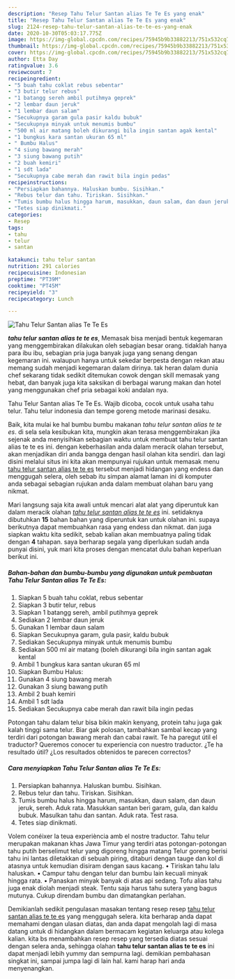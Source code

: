 ```yaml
---
description: "Resep Tahu Telur Santan alias Te Te Es yang enak"
title: "Resep Tahu Telur Santan alias Te Te Es yang enak"
slug: 2124-resep-tahu-telur-santan-alias-te-te-es-yang-enak
date: 2020-10-30T05:03:17.775Z
image: https://img-global.cpcdn.com/recipes/75945b9b33882213/751x532cq70/tahu-telur-santan-alias-te-te-es-foto-resep-utama.jpg
thumbnail: https://img-global.cpcdn.com/recipes/75945b9b33882213/751x532cq70/tahu-telur-santan-alias-te-te-es-foto-resep-utama.jpg
cover: https://img-global.cpcdn.com/recipes/75945b9b33882213/751x532cq70/tahu-telur-santan-alias-te-te-es-foto-resep-utama.jpg
author: Etta Day
ratingvalue: 3.6
reviewcount: 7
recipeingredient:
- "5 buah tahu coklat rebus sebentar"
- "3 butir telur rebus"
- "1 batangg sereh ambil putihmya geprek"
- "2 lembar daun jeruk"
- "1 lembar daun salam"
- "Secukupnya garam gula pasir kaldu bubuk"
- "Secukupnya minyak untuk menumis bumbu"
- "500 ml air matang boleh dikurangi bila ingin santan agak kental"
- "1 bungkus kara santan ukuran 65 ml"
- " Bumbu Halus"
- "4 siung bawang merah"
- "3 siung bawang putih"
- "2 buah kemiri"
- "1 sdt lada"
- "Secukupnya cabe merah dan rawit bila ingin pedas"
recipeinstructions:
- "Persiapkan bahannya. Haluskan bumbu. Sisihkan."
- "Rebus telur dan tahu. Tiriskan. Sisihkan."
- "Tumis bumbu halus hingga harum, masukkan, daun salam, dan daun jeruk, sereh. Aduk rata. Masukkan santan beri garam, gula, dan kaldu bubuk. Masulkan tahu dan santan. Aduk rata. Test rasa."
- "Tetes siap dinikmati."
categories:
- Resep
tags:
- tahu
- telur
- santan

katakunci: tahu telur santan 
nutrition: 291 calories
recipecuisine: Indonesian
preptime: "PT39M"
cooktime: "PT45M"
recipeyield: "3"
recipecategory: Lunch

---
```



![Tahu Telur Santan alias Te Te Es](https://img-global.cpcdn.com/recipes/75945b9b33882213/751x532cq70/tahu-telur-santan-alias-te-te-es-foto-resep-utama.jpg)

<b><i>tahu telur santan alias te te es</i></b>, Memasak bisa menjadi bentuk kegemaran yang menggembirakan dilakukan oleh sebagian besar orang. tidaklah hanya para ibu ibu, sebagian pria juga banyak juga yang senang dengan kegemaran ini. walaupun hanya untuk sekedar berpesta dengan rekan atau memang sudah menjadi kegemaran dalam dirinya. tak heran dalam dunia chef sekarang tidak sedikit ditemukan cowok dengan skill memasak yang hebat, dan banyak juga kita saksikan di berbagai warung makan dan hotel yang menggunakan chef pria sebagai koki andalan nya.

Tahu Telur Santan alias Te Te Es. Wajib dicoba, cocok untuk usaha tahu telur. Tahu telur indonesia dan tempe goreng metode marinasi desaku.

Baik, kita mulai ke hal bumbu bumbu makanan <i>tahu telur santan alias te te es</i>. di sela sela kesibukan kita, mungkin akan terasa menggembirakan jika sejenak anda menyisihkan sebagian waktu untuk membuat tahu telur santan alias te te es ini. dengan keberhasilan anda dalam meracik olahan tersebut, akan menjadikan diri anda bangga dengan hasil olahan kita sendiri. dan lagi disini melalui situs ini kita akan mempunyai rujukan untuk memasak menu <u>tahu telur santan alias te te es</u> tersebut menjadi hidangan yang endess dan menggugah selera, oleh sebab itu simpan alamat laman ini di komputer anda sebagai sebagian rujukan anda dalam membuat olahan baru yang nikmat.


Mari langsung saja kita awali untuk mencari alat alat yang diperuntuk kan dalam meracik olahan <u><i>tahu telur santan alias te te es</i></u> ini. setidaknya dibutuhkan <b>15</b> bahan bahan yang diperuntuk kan untuk olahan ini. supaya berikutnya dapat membuahkan rasa yang endess dan nikmat. dan juga siapkan waktu kita sedikit, sebab kalian akan membuatnya paling tidak dengan <b>4</b> tahapan. saya berharap segala yang diperlukan sudah anda punyai disini, yuk mari kita proses dengan mencatat dulu bahan keperluan berikut ini.

<!--inarticleads1-->

##### Bahan-bahan dan bumbu-bumbu yang digunakan untuk pembuatan Tahu Telur Santan alias Te Te Es:

1. Siapkan 5 buah tahu coklat, rebus sebentar
1. Siapkan 3 butir telur, rebus
1. Siapkan 1 batangg sereh, ambil putihmya geprek
1. Sediakan 2 lembar daun jeruk
1. Gunakan 1 lembar daun salam
1. Siapkan Secukupnya garam, gula pasir, kaldu bubuk
1. Sediakan Secukupnya minyak untuk menumis bumbu
1. Sediakan 500 ml air matang (boleh dikurangi bila ingin santan agak kental
1. Ambil 1 bungkus kara santan ukuran 65 ml
1. Siapkan  Bumbu Halus:
1. Gunakan 4 siung bawang merah
1. Gunakan 3 siung bawang putih
1. Ambil 2 buah kemiri
1. Ambil 1 sdt lada
1. Sediakan Secukupnya cabe merah dan rawit bila ingin pedas


Potongan tahu dalam telur bisa bikin makin kenyang, protein tahu juga gak kalah tinggi sama telur. Biar gak polosan, tambahkan sambal kecap yang terdiri dari potongan bawang merah dan cabai rawit. Te ha paregut útil el traductor? Queremos conocer tu experiencia con nuestro traductor. ¿Te ha resultado útil? ¿Los resultados obtenidos te parecen correctos? 

<!--inarticleads2-->

##### Cara menyiapkan Tahu Telur Santan alias Te Te Es:

1. Persiapkan bahannya. Haluskan bumbu. Sisihkan.
1. Rebus telur dan tahu. Tiriskan. Sisihkan.
1. Tumis bumbu halus hingga harum, masukkan, daun salam, dan daun jeruk, sereh. Aduk rata. Masukkan santan beri garam, gula, dan kaldu bubuk. Masulkan tahu dan santan. Aduk rata. Test rasa.
1. Tetes siap dinikmati.


Volem conéixer la teua experiència amb el nostre traductor. Tahu telur merupakan makanan khas Jawa Timur yang terdiri atas potongan-potongan tahu putih berselimut telur yang digoreng hingga matang Telur goreng berisi tahu ini lantas diletakkan di sebuah piring, ditaburi dengan tauge dan kol di atasnya untuk kemudian disiram dengan saus kacang. • Tiriskan tahu lalu haluskan. • Campur tahu dengan telur dan bumbu lain kecuali minyak hingga rata. • Panaskan minyak banyak di atas api sedang. Tofu alias tahu juga enak diolah menjadi steak. Tentu saja harus tahu sutera yang bagus mutunya. Cukup direndam bumbu dan dimatangkan perlahan. 

Demikianlah sedikit pengulasan masakan tentang resep resep <u>tahu telur santan alias te te es</u> yang menggugah selera. kita berharap anda dapat memahami dengan ulasan diatas, dan anda dapat mengolah lagi di masa datang untuk di hidangkan dalam bermacam kegiatan keluarga atau kolega kalian. kita bs menambahkan resep resep yang tersedia diatas sesuai dengan selera anda, sehingga olahan <b>tahu telur santan alias te te es</b> ini dapat menjadi lebih yummy dan sempurna lagi. demikian pembahasan singkat ini, sampai jumpa lagi di lain hal. kami harap hari anda menyenangkan.
